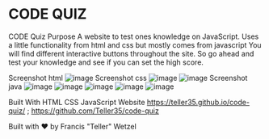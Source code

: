 # CODE QUIZ
CODE Quiz Purpose A website to test ones knowledge on JavaScript.
Uses a little functionality from html and css but mostly comes from javascript
You will find different interactive buttons throughout the site. So go ahead and test your
knowledge and see if you can set the high score.

Screenshot html
![image](https://user-images.githubusercontent.com/79383305/114312047-7d2cb100-9aae-11eb-9ce4-5644c848305d.png)
Screenshot css
![image](https://user-images.githubusercontent.com/79383305/114312100-ab11f580-9aae-11eb-891f-e90ad704e015.png)
![image](https://user-images.githubusercontent.com/79383305/114312111-bc5b0200-9aae-11eb-8293-0f6bc99cda4b.png)
Screenshot java
![image](https://user-images.githubusercontent.com/79383305/114312132-d09eff00-9aae-11eb-900e-ae8f9e230cb3.png)
![image](https://user-images.githubusercontent.com/79383305/114312145-dac0fd80-9aae-11eb-8051-0beb0ce06388.png)
![image](https://user-images.githubusercontent.com/79383305/114312155-e1e80b80-9aae-11eb-8592-0314898aba61.png)
![image](https://user-images.githubusercontent.com/79383305/114312158-e9a7b000-9aae-11eb-96c1-45c90921c8c7.png)
![image](https://user-images.githubusercontent.com/79383305/114312164-f0cebe00-9aae-11eb-9471-6efbbb2c71dc.png)

Built With HTML CSS  JavaScript Website https://teller35.github.io/code-quiz/ ; https://github.com/Teller35/code-quiz

Built with ❤️ by Francis "Teller" Wetzel

